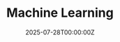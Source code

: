 ---
title: Machine Learning
summary: 
date: "2025-07-28T00:00:00Z"
reading_time: false
share: false
commentable: false
editable: false
tags: ["independent"]
---